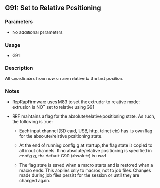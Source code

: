 ## G91: Set to Relative Positioning

### Parameters

- No additional parameters

### Usage

- G91

### Description

All coordinates from now on are relative to the last position.

### Notes

- RepRapFirmware uses M83 to set the extruder to relative mode: extrusion is NOT set to relative using G91

- RRF maintains a flag for the absolute/relative positioning state. As such, the following is true:

  - Each input channel (SD card, USB, http, telnet etc) has its own flag for the absolute/relative positioning state.

  - At the end of running config.g at startup, the flag state is copied to all input channels. If no absolute/relative positioning is specified in config.g, the default G90 (absolute) is used.

  - The flag state is saved when a macro starts and is restored when a macro ends. This applies only to macros, not to job files. Changes made during job files persist for the session or until they are changed again.


